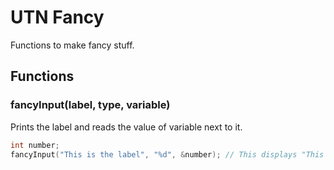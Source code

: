# UTN Fancy

Functions to make fancy stuff.

## Functions

### fancyInput(label, type, variable)

Prints the label and reads the value of variable next to it.

```c
int number;
fancyInput("This is the label", "%d", &number); // This displays "This is the label: " and waits user input.
```
